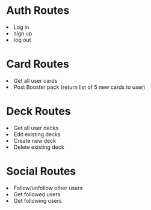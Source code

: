 # Auth Routes
 <li> Log in
 <li> sign up
 <li> log out

# Card Routes 
<li> Get all user cards 
<li> Post Booster pack (return list of 5 new cards to user)

# Deck Routes 
<li> Get all user decks
<li> Edit existing decks
<li> Create new deck 
<li> Delete existing deck

# Social Routes 
<li> Follow/unfollow other users
<li> Get followed users
<li> Get following users 

